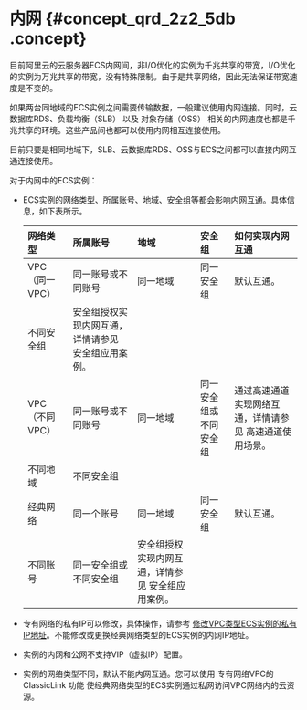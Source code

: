 # 内网 {#concept_qrd_2z2_5db .concept}

目前阿里云的云服务器ECS内网间，非I/O优化的实例为千兆共享的带宽，I/O优化的实例为万兆共享的带宽，没有特殊限制。由于是共享网络，因此无法保证带宽速度是不变的。

如果两台同地域的ECS实例之间需要传输数据，一般建议使用内网连接。同时，云数据库RDS、负载均衡（SLB） 以及 对象存储（OSS） 相关的内网速度也都是千兆共享的环境。这些产品间也都可以使用内网相互连接使用。

目前只要是相同地域下，SLB、云数据库RDS、OSS与ECS之间都可以直接内网互通连接使用。

对于内网中的ECS实例：

-   ECS实例的网络类型、所属账号、地域、安全组等都会影响内网互通。具体信息，如下表所示。

    |网络类型|所属账号|地域|安全组|如何实现内网互通|
    |:---|:---|:-|:--|:-------|
    |VPC（同一VPC）|同一账号或不同账号|同一地域|同一安全组|默认互通。|
    |不同安全组|安全组授权实现内网互通，详情请参见 安全组应用案例。|
    |VPC（不同VPC）|同一账号或不同账号|同一地域|同一安全组或不同安全组|通过高速通道实现网络互通，详情请参见 高速通道使用场景。|
    |不同地域|不同安全组|
    |经典网络|同一个账号|同一地域|同一安全组|默认互通。|
    |不同账号|同一安全组或不同安全组|安全组授权实现内网互通，详情参见 安全组应用案例。|

-   专有网络的私有IP可以修改，具体操作，请参考 [修改VPC类型ECS实例的私有IP地址](../intl.zh-CN/用户指南/实例/修改IP地址/修改私有IP地址.md#)。不能修改或更换经典网络类型的ECS实例的内网IP地址。

-   实例的内网和公网不支持VIP（虚拟IP）配置。

-   实例的网络类型不同，默认不能内网互通。您可以使用 专有网络VPC的 ClassicLink 功能 使经典网络类型的ECS实例通过私网访问VPC网络内的云资源。



